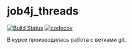 # job4j_threads
[![Build Status](https://app.travis-ci.com/DlNZzz/job4j_grabber.svg?branch=master)](https://app.travis-ci.com/github/DlNZzz/job4j_threads)
[![codecov](https://codecov.io/gh/DlNZzz/job4j_grabber/branch/master/graph/badge.svg?token=LGGZ49EZFI)](https://codecov.io/gh/DlNZzz/job4j_threads)


В курсе производилась работа с ветками git.